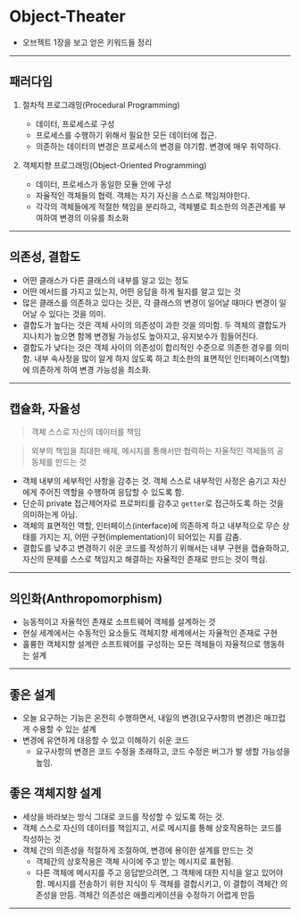 
# Object-Theater
- 오브젝트 1장을 보고 얻은 키워드들 정리

---

## 패러다임

1. 절차적 프로그래밍(Procedural Programming)
   - 데이터, 프로세스로 구성
   - 프로세스를 수행하기 위해서 필요한 모든 데이터에 접근.
   - 의존하는 데이터의 변경은 프로세스의 변경을 야기함. 변경에 매우 취약하다.

2. 객체지향 프로그래밍(Object-Oriented Programming)
   - 데이터, 프로세스가 동일한 모듈 안에 구성
   - 자율적인 객체들의 협력. 객체는 자기 자신을 스스로 책임져야한다.
   - 각각의 객체들에게 적절한 책임을 분리하고, 객체별로 최소한의 의존관계를 부여하여 변경의 이유를 최소화

---

## 의존성, 결합도

- 어떤 클래스가 다른 클래스의 내부를 알고 있는 정도
- 어떤 메서드를 가지고 있는지, 어떤 응답을 하게 될지를 알고 있는 것
- 많은 클래스를 의존하고 있다는 것은, 각 클래스의 변경이 일어날 때마다 변경이 일어날 수 있다는 것을 의미.
- 결합도가 높다는 것은 객체 사이의 의존성이 과한 것을 의미함. 두 객체의 결합도가 지나치가 높으면 함께 변경될 가능성도 높아지고, 유지보수가 힘들어진다.
- 결합도가 낮다는 것은 객체 사이의 의존성이 합리적인 수준으로 의존한 경우를 의미함. 내부 속사정을 많이 알게 하지 않도록 하고 최소한의 표면적인 인터페이스(역할)에 의존하게 하여 변경 가능성을 최소화.

---

## 캡슐화, 자율성
> 객체 스스로 자신의 데이터를 책임

> 외부의 책임을 최대한 배제, 메시지를 통해서만 협력하는 자율적인 객체들의 공동체를 만드는 것

- 객체 내부의 세부적인 사항을 감추는 것. 객체 스스로 내부적인 사정은 숨기고 자신에게 주어진 역할을 수행하여 응답할 수 있도록 함.
- 단순히 private 접근제어자로 프로퍼티를 감추고 `getter`로 접근하도록 하는 것을 의미하는게 아님.
- 객체의 표면적인 역할, 인터페이스(interface)에 의존하게 하고 내부적으로 무슨 상태를 가지는 지, 어떤 구현(implementation)이 되어있는 지를 감춤.
- 결합도를 낮추고 변경하기 쉬운 코드를 작성하기 위해서는 내부 구현을 캡슐화하고, 자신의 문제를 스스로 책임지고 해결하는 자율적인 존재로 만드는 것이 핵심.

---

## 의인화(Anthropomorphism)
- 능동적이고 자율적인 존재로 소프트웨어 객체를 설계하는 것
- 현실 세계에서는 수동적인 요소들도 객체지향 세계에서는 자율적인 존재로 구현
- 훌륭한 객체지향 설계란 소프트웨어를 구성하는 모든 객체들이 자율적으로 행동하는 설계

---

## 좋은 설계
- 오늘 요구하는 기능은 온전히 수행하면서, 내일의 변경(요구사항의 변경)은 매끄럽게 수용할 수 있는 설계
- 변경에 유연하게 대응할 수 있고 이해하기 쉬운 코드
  - 요구사항의 변경은 코드 수정을 초래하고, 코드 수정은 버그가 발 생할 가능성을 높임.

## 좋은 객체지향 설계
- 세상을 바라보는 방식 그대로 코드를 작성할 수 있도록 하는 것.
- 객체 스스로 자신의 데이터를 책임지고, 서로 메시지를 통해 상호작용하는 코드를 작성하는 것
- 객체 간의 의존성을 적절하게 조절하여, 변경에 용이한 설계를 만드는 것
  - 객체간의 상호작용은 객체 사이에 주고 받는 메시지로 표현됨.
  - 다른 객체에 메시지를 주고 응답받으려면, 그 객체에 대한 지식을 알고 있어야함. 메시지를 전송하기 위한 지식이 두 객체를 결합시키고, 이 결합이 객체간 의존성을 만듬. 객체간 의존성은 애플리케이션을 수정하기 어렵게 만듬

---
